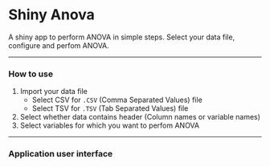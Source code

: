 # Shiny Anova

A shiny app to perform ANOVA in simple steps. Select your data file, configure and perfom ANOVA.

----

### How to use

1. Import your data file
	- Select CSV for `.CSV` (Comma Separated Values) file
	- Select TSV for `.TSV` (Tab Separated Values) file
2. Select whether data contains header (Column names or variable names)
3. Select variables for which you want to perfom ANOVA

---- 

### Application user interface

